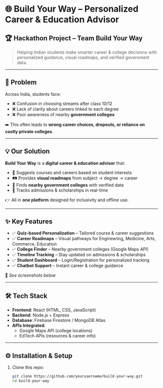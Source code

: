 # 🌐 Build Your Way – Personalized Career & Education Advisor

## 🏆 Hackathon Project – Team Build Your Way

> Helping Indian students make smarter career & college decisions with personalized guidance, visual roadmaps, and verified government data.

---

## 🎯 Problem
Across India, students face:
- ❌ Confusion in choosing streams after class 10/12  
- ❌ Lack of clarity about careers linked to each degree  
- ❌ Poor awareness of nearby **government colleges**  

➡️ This often leads to **wrong career choices, dropouts, or reliance on costly private colleges**.

---

## 💡 Our Solution
**Build Your Way** is a **digital career & education advisor** that:  
- 📍 Suggests courses and careers based on student interests  
- 🛤️ Provides **visual roadmaps** from subject → degree → career  
- 🏫 Finds **nearby government colleges** with verified data  
- 📅 Tracks admissions & scholarships in real-time  

👉 All in **one platform** designed for inclusivity and offline use.

---

## ✨ Key Features
- ✅ **Quiz-based Personalization** – Tailored course & career suggestions  
- ✅ **Career Roadmaps** – Visual pathways for Engineering, Medicine, Arts, Commerce, Education  
- ✅ **College Finder** – Nearby government colleges (Google Maps API)  
- ✅ **Timeline Tracking** – Stay updated on admissions & scholarships  
- ✅ **Student Dashboard** – Login/Registration for personalized tracking  
- ✅ **Chatbot Support** – Instant career & college guidance  

📸 *See screenshots below*  

---

## 🛠️ Tech Stack
- **Frontend**: React (HTML, CSS, JavaScript)  
- **Backend**: Node.js + Express  
- **Database**: Firebase Firestore / MongoDB Atlas  
- **APIs Integrated**:  
  - Google Maps API (college locations)  
  - EdTech APIs (resources & career info)  

---

## ⚙️ Installation & Setup
1. Clone this repo:
   ```bash
   git clone https://github.com/yourusername/build-your-way.git
   cd build-your-way
